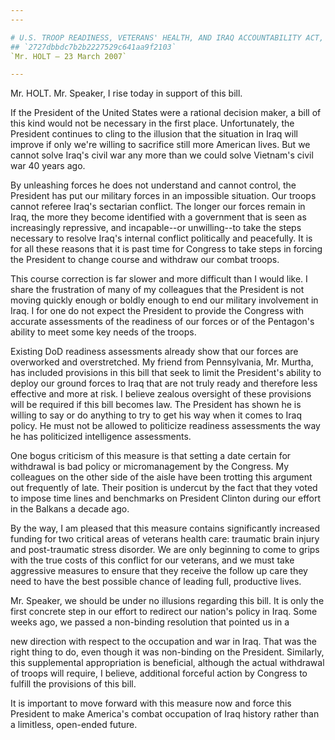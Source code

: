 ```yaml
---
---

# U.S. TROOP READINESS, VETERANS' HEALTH, AND IRAQ ACCOUNTABILITY ACT,
## `2727dbbdc7b2b2227529c641aa9f2103`
`Mr. HOLT — 23 March 2007`

---
```



Mr. HOLT. Mr. Speaker, I rise today in support of this bill.

If the President of the United States were a rational decision maker, 
a bill of this kind would not be necessary in the first place. 
Unfortunately, the President continues to cling to the illusion that 
the situation in Iraq will improve if only we're willing to sacrifice 
still more American lives. But we cannot solve Iraq's civil war any 
more than we could solve Vietnam's civil war 40 years ago.

By unleashing forces he does not understand and cannot control, the 
President has put our military forces in an impossible situation. Our 
troops cannot referee Iraq's sectarian conflict. The longer our forces 
remain in Iraq, the more they become identified with a government that 
is seen as increasingly repressive, and incapable--or unwilling--to 
take the steps necessary to resolve Iraq's internal conflict 
politically and peacefully. It is for all these reasons that it is past 
time for Congress to take steps in forcing the President to change 
course and withdraw our combat troops.

This course correction is far slower and more difficult than I would 
like. I share the frustration of many of my colleagues that the 
President is not moving quickly enough or boldly enough to end our 
military involvement in Iraq. I for one do not expect the President to 
provide the Congress with accurate assessments of the readiness of our 
forces or of the Pentagon's ability to meet some key needs of the 
troops.

Existing DoD readiness assessments already show that our forces are 
overworked and overstretched. My friend from Pennsylvania, Mr. Murtha, 
has included provisions in this bill that seek to limit the President's 
ability to deploy our ground forces to Iraq that are not truly ready 
and therefore less effective and more at risk. I believe zealous 
oversight of these provisions will be required if this bill becomes 
law. The President has shown he is willing to say or do anything to try 
to get his way when it comes to Iraq policy. He must not be allowed to 
politicize readiness assessments the way he has politicized 
intelligence assessments.

One bogus criticism of this measure is that setting a date certain 
for withdrawal is bad policy or micromanagement by the Congress. My 
colleagues on the other side of the aisle have been trotting this 
argument out frequently of late. Their position is undercut by the fact 
that they voted to impose time lines and benchmarks on President 
Clinton during our effort in the Balkans a decade ago.

By the way, I am pleased that this measure contains significantly 
increased funding for two critical areas of veterans health care: 
traumatic brain injury and post-traumatic stress disorder. We are only 
beginning to come to grips with the true costs of this conflict for our 
veterans, and we must take aggressive measures to ensure that they 
receive the follow up care they need to have the best possible chance 
of leading full, productive lives.

Mr. Speaker, we should be under no illusions regarding this bill. It 
is only the first concrete step in our effort to redirect our nation's 
policy in Iraq. Some weeks ago, we passed a non-binding resolution that 
pointed us in a


new direction with respect to the occupation and war in Iraq. That was 
the right thing to do, even though it was non-binding on the President. 
Similarly, this supplemental appropriation is beneficial, although the 
actual withdrawal of troops will require, I believe, additional 
forceful action by Congress to fulfill the provisions of this bill.

It is important to move forward with this measure now and force this 
President to make America's combat occupation of Iraq history rather 
than a limitless, open-ended future.